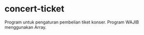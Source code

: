 # concert-ticket
Program untuk pengaturan pembelian tiket konser. Program WAJIB menggunakan Array. 
